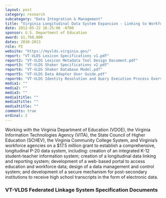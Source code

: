 ```yaml
---
layout: post
category: research
subcategory: "Data Integration & Management"
title: "Virginia Longitudinal Data System Expansion - Linking to Workforce and Postsecondary"
date: 2012-05-22 16:25:06 -0700
sponsor: U.S. Department of Education
award: $1,760,000
dates: 2010-2013
role: PI
website: "https://myvlds.virginia.gov/"
report: "VT-VLDS Lexicon Specifications v1.pdf"
report2: "VT-VLDS Lexicon Metadata Tool Design Document.pdf"
report3: "VT-VLDS Shaker Specifications v2.pdf"
report4: "VT-VLDS Shaker Database Model.pdf"
report5: "VT-VLDS Data Adapter User Guide.pdf"
report6: "VT-VLDS Identity Resolution and Query Execution Process Overview.pdf"
media1: ""
media2: ""
media3: ""
media1title: ""
media2title: ""
media3title: ""
comments: true
ordinal: 2
---
```


Working with the Virginia Department of Education (VDOE), the Virginia Information Technologies Agency (VITA), the State Council of Higher Education (SCHEV), the Virginia Community College System, and Virginia’s workforce agencies on a $17.5 million grant to establish a comprehensive, longitudinal P-20 data system, including: creation of an integrated K-12 student-teacher information system; creation of a longitudinal data linking and reporting system; development of a web-based portal to access education and workforce data; design of a data management and control system; and development of a secure mechanism for post-secondary institutions to receive high school transcripts in the form of electronic data.

<h3>VT-VLDS Federated Linkage System Specification Documents</h3>
